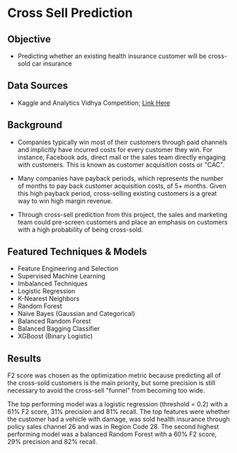 # Cross Sell Prediction

**Objective** 
---

- Predicting whether an existing health insurance customer will be cross-sold car insurance

**Data Sources**
---
- Kaggle and Analytics Vidhya Competition; [Link Here](https://www.kaggle.com/anmolkumar/health-insurance-cross-sell-prediction)

**Background**
---

- Companies typically win most of their customers through paid channels and implicitly have incurred costs for every customer they win.  For instance, Facebook ads, direct mail or the sales team directly engaging with customers.  This is known as customer acquisition costs or "CAC".

- Many companies have payback periods, which represents the number of months to pay back customer acquisition costs, of 5+ months.  Given this high payback period, cross-selling existing customers is a great way to win high margin revenue.

- Through cross-sell prediction from this project, the sales and marketing team could pre-screen customers and place an emphasis on customers with a high probability of being cross-sold.


## Featured Techniques & Models
- Feature Engineering and Selection 
- Supervised Machine Learning
- Imbalanced Techniques
- Logistic Regression
- K-Nearest Neighbors 
- Random Forest 
- Naive Bayes (Gaussian and Categorical)
- Balanced Random Forest
- Balanced Bagging Classifier 
- XGBoost (Binary Logistic)

**Results**
---

F2 score was chosen as the optimization metric because predicting all of the cross-sold customers is the main priority, but some precision is still necessary to avoid the cross-sell "funnel" from becoming too wide.  

The top performing model was a logistic regression (threshold = 0.2) with a 61% F2 score, 31% precision and 81% recall.  The top features were whether the customer had a vehicle with damage, was sold health insurance through policy sales channel 26 and was in Region Code 28.  The second highest performing model was a balanced Random Forest with a 60% F2 score, 29% precision and 82% recall.

